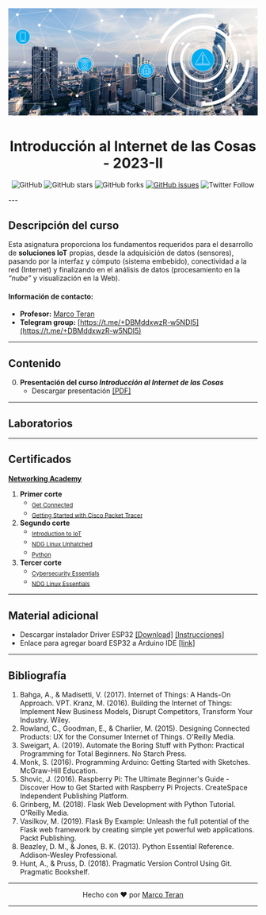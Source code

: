 [![banner](/_assets/pics/iotbanner.jpg)](https://github.com/marcoteran/iot)
---
<div align="center">

# Introducción al Internet de las Cosas - 2023-II
![GitHub](https://img.shields.io/github/license/marcoteran/iot)
![GitHub stars](https://img.shields.io/github/stars/marcoteran/iot)
![GitHub forks](https://img.shields.io/github/forks/marcoteran/iot)
[![GitHub issues](https://img.shields.io/github/issues/marcoteran/iot?color=%23fa251e&logo=GitHub)](https://github.com/marcoteran/iot/issues)
![Twitter Follow](https://img.shields.io/twitter/follow/marcotulioteran?style=social)
</div>
---

## Descripción del curso
Esta asignatura proporciona los fundamentos requeridos para el desarrollo de **soluciones IoT** propias, desde la adquisición de datos (sensores), pasando por la interfaz y cómputo (sistema embebido), conectividad a la red (Internet) y finalizando en el análisis de datos (procesamiento en la *“nube”* y visualización en la Web).

#### Información de contacto:
* **Profesor:** [Marco Teran](https://marcoteran.github.io/)
* **Telegram group:** [https://t.me/+DBMddxwzR-w5NDI5](https://t.me/+DBMddxwzR-w5NDI5)
---

## Contenido
0. **Presentación del curso *Introducción al Internet de las Cosas***
	* Descargar presentación [[PDF]](https://github.com/marcoteran/iot/raw/master/lectures/00_iot_syllabus.pdf)

---		
## Laboratorios


---
## Certificados

[**Networking Academy**](https://www.netacad.com/)

1. **Primer corte**
	* <sub>[Get Connected](https://www.netacad.com/courses/os-it/get-connected)</sub> 
	* <sub>[Getting Started with Cisco Packet Tracer](https://skillsforall.com/course/getting-started-cisco-packet-tracer?courseLang=en-US)</sub>
2. **Segundo corte**
	* <sub>[Introduction to IoT](https://www.netacad.com/courses/iot/introduction-iot)</sub>
	* <sub>[NDG Linux Unhatched](https://www.netacad.com/courses/iot/ndg-linux-unhatched)</sub>
	* <sub>[Python](https://www.kaggle.com/learn/python)</sub>
3. **Tercer corte**
	* <sub>[Cybersecurity Essentials](https://www.netacad.com/courses/cybersecurity/cybersecurity-essentials)</sub>	
	* <sub>[NDG Linux Essentials](https://www.netacad.com/courses/os-it/ndg-linux-essentials)</sub></sub>

---
## Material adicional
- Descargar instalador Driver ESP32 [[Download]](https://www.silabs.com/documents/public/software/CP210x_Universal_Windows_Driver.zip) [[Instrucciones]]()
- Enlace para agregar board ESP32 a Arduino IDE [[link]](https://raw.githubusercontent.com/espressif/arduino-esp32/gh-pages/package_esp32_index.json)

---
## Bibliografía
1. Bahga, A., & Madisetti, V. (2017). Internet of Things: A Hands-On Approach. VPT.
Kranz, M. (2016). Building the Internet of Things: Implement New Business Models, Disrupt Competitors, Transform Your Industry. Wiley.
2. Rowland, C., Goodman, E., & Charlier, M. (2015). Designing Connected Products: UX for the Consumer Internet of Things. O'Reilly Media.
3. Sweigart, A. (2019). Automate the Boring Stuff with Python: Practical Programming for Total Beginners. No Starch Press.
4. Monk, S. (2016). Programming Arduino: Getting Started with Sketches. McGraw-Hill Education.
5. Shovic, J. (2016). Raspberry Pi: The Ultimate Beginner's Guide - Discover How to Get Started with Raspberry Pi Projects. CreateSpace Independent Publishing Platform.
6. Grinberg, M. (2018). Flask Web Development with Python Tutorial. O'Reilly Media.
7. Vasilkov, M. (2019). Flask By Example: Unleash the full potential of the Flask web framework by creating simple yet powerful web applications. Packt Publishing.
8. Beazley, D. M., & Jones, B. K. (2013). Python Essential Reference. Addison-Wesley Professional.
9. Hunt, A., & Pruss, D. (2018). Pragmatic Version Control Using Git. Pragmatic Bookshelf.

---

<div align="center">

Hecho con ❤️ por [Marco Teran](https://github.com/marcoteran)

</div>

---